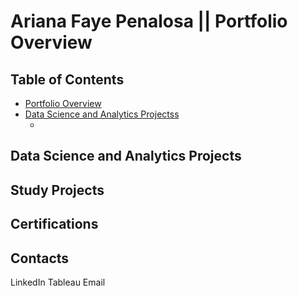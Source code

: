 # Ariana Faye Penalosa || Portfolio Overview

## Table of Contents
- [Portfolio Overview](#Portfolio-Overview)
- [Data Science and Analytics Projectss](#Data-Science-and-Analytics-Projects)
  + [](#)

## Data Science and Analytics Projects

## Study Projects

## Certifications

## Contacts
LinkedIn
Tableau
Email

